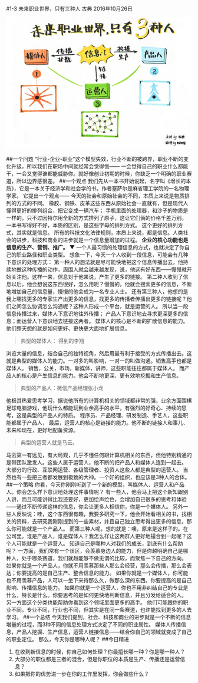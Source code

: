 #1-3 未来职业世界，只有三种人
古典 2016年10月26日

![](./_image/WechatIMG18.png)

##一个问题
“行业-企业-职业”这个模型失效，行业不断的被跨界，职业不断的变化升级，所以我们在职场中间就经常会觉得慌—— 一会觉得自己的职业什么都能干，一会又觉得谁都能威胁你。就好像创业初期的时候，你缺乏一个明确的职业赛道，所以边界感很差。
##一个观点
我们先从一本书开始说起，名字叫《增长的本质》，它是一本关于经济学和社会学的书。作者塞萨尔是麻省理工学院的一名物理学家。
它提出一个观点—— 今天的社会和原始社会的不同，本质上来说是物质排列的方式的不同。
橡胶、钢铁、皮革这些东西从原始社会一直就有，但是现代人懂得更好的排列组合，把它变成一辆汽车；
手机里面的处理器，和沙子的物质是一样的，只不过因特尔用全新的方式排列了原子，这让它们俩的价格千差万别。
一本书写得好不好，本质的区别，是这些字母的排列方式。
这个更好的排列方式，其实就是信息。
所有的科技文化法律规则，本质上来说，都是信息。人类社会的进步，科技和商业的进步就是一个信息量增加的过程。
**企业的核心功能也是信息的生产、营销、推广。**
▼
一个人最习惯的处理信息的方式，也就决定了你自己的职业路径和职业类型。
想象一下，今天一个人收到一段信息，可能会有几种下意识的处理方式：
第一种人的想法就是尽可能快地把这个信息传播出去，他持续地做这种传播的动作，周围人就会越来越发现，说，他这有好东西——慢慢就开始关注他。这样一来，信息对于他来说，产生了更多的链接。
第二种人收到了信息以后，他会想说这东西很好，怎么用呢？慢慢的，他就会搜索更多的信息，不断地增加自己的信息量，慢慢的他会成为一名专业人士。
还有第三种人，他想的是我上哪找更多的专家生产出更多的信息，找更多的传播者传播出更多的链接呢？他们之间怎么协调怎么沟通呢？这种人形成一个平台，就是运营的人。
所以当一段信息传播过来，媒体人下意识地往外传播； 产品人下意识地去寻求更深更多的信息；而运营人下意识地去链接这两者。
媒体人的核心是不断的扩散信息的能力。他们整天想的就是如何更好、更快更大面地扩展信息。
>典型的媒体人： 得到的李翔

浏览大量的信息，结合自己的独特视角，然后用最有利于接受的方式传播出去。这就是典型的媒体人的能力。一对多的叫影响，一对一的叫做沟通。销售高手也都是媒体人。
销售，公关，市场，新媒体，讲师，这些职能往往都属于媒体人。
而产品人的核心是产生信息的能力。他会不断地更深、更有效地挖掘和生产信息。
>典型的产品人：微信产品经理张小龙

他极其热爱思考学习，据说他所有的计算机相关的领域都非常的强，业余方面围棋足球电脑游戏，他玩什么都能玩到业余高手的水平，有强烈的好奇心、持续的思考，这是典型的产品人的特质。
程序员、产品经理、研发制造、手艺人，这些职能都属于产品人，
最后，运营人的核心是链接的能力。他不断的链接人和事儿、未来和现在，更好地配备资源。
>典型的运营人就是马云。

马云第一有远见，有大局观，几乎不懂任何跟计算机相关的东西，但他特别精通的是带团队激发人。这些人属于运营人，他不断的把产品人和媒体人连到一起去。
大部分的行政、互联网运营、各级管理者、投资人这些人都是典型的运营人。
当然也有一些把三者都发展到极致的大神。一个好的组织，也应该是3种人的合体。
##一个策略
你看，今天你刚刚听到了一个新的模型，叫媒体人、运营人和产品人。你会怎么样下意识地处理这件事情呢？
有一些人，他会马上把这个新知跟别人讲，而且可能讲得比我还要好，更加绘声绘色，会增加自己很多的思考和体验——通过不断传递这样的信息，你会让更多人相信你，你是一个媒体人。
另外一些人反映说：哇，这个东西很有趣，我要多研究一下，他会开始看相关的书，找相关的资料，去研究我刚刚提到的一些素材，并且自己独立思考得出更多的信息，那么你可能就是一个产品人。
而第三种人呢，想的就是：噢，原来是这样子的。在公司里，谁是产品人，谁是媒体人？我怎么样让这两群人更好地撮合到一起呢？这个人可能就是一个运营人。
知道自己是哪种人对我们的成长，到底有什么帮助呢？
一方面，我们常有一个误区，会羡慕身边人的能力，但是你越明确自己是哪种人，处于哪条赛道，我们就越能够不做无谓的比较，而聚焦一下自己的方向。
如果你就是一个产品人，你就不用羡慕那些人那么会经营，那么会传播，那么会表达；你要提高的是自己生产、整合信息的能力。
如果你就是一个媒体人，你可能也不用羡慕产品，人可以一坐下来待那么久，做那么深的东西。你要提高的是自己影响、传播信息的能力。
如果你就是一个运营人，你也不用非纠结自己的专业是什么，特长是什么。你要思考的是如何更快地判断信息，并且分发给适合的人。
另一方面这个分类也能帮助你看到这个领域里面更多的高手。
他们可能跟你的职业不同，专业不同，行业也不同，但其实是在同一条赛道，也许能找到更多的人去学习。
##一个总结
今天我们提到，社会、科技和商业的进步就是一个不断的信息增量的过程，而3种不同的信息处理方式决定了不同的职业属性。
媒体人传播信息，产品人挖掘、生产信息，运营人链接信息——结合你自己的领域就变成了自己的职业定位。
那么，今天你是哪种人呢？
##今日精进
1. 在收到新信息的时候，你自己如何处理？你最擅长哪一种？你是哪一种人？
2. 大部分的职位都是三者的混合，但是你职位的本质是生产、传播还是运营信息？
3. 如果把你的优势进一步在你的工作里发挥，你会做些什么？